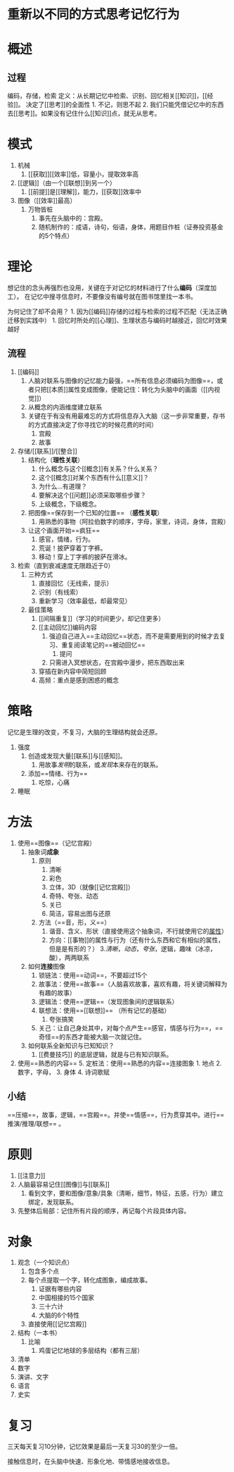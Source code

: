 # 重新以不同的方式思考记忆行为
# 概述
## 过程
编码，存储，检索
定义：从长期记忆中检索、识别、回忆相关[[知识]]，[[经验]]。
决定了[[思考]]的全面性
	1. 不记，则思不起
	2. 我们只能凭借记忆中的东西去[[思考]]。如果没有记住什么[[知识]]点，就无从思考。
# 模式
1. 机械
	1. [[获取]][[效率]]低，容量小，提取效率高
2. [[逻辑]]（由一个[[联想]]到另一个）
	1. [[前提]]是[[理解]]，能力，[[获取]]效率中
3. 图像（[[效率]]最高）
	1. 万物皆桩
		1. 事先在头脑中的：宫殿。
		2. 随机制作的：成语，诗句，俗语，身体，用题目作桩（证券投资基金的5个特点）

# 理论
想记住的念头再强烈也没用，关键在于对记忆的材料进行了什么**编码**（深度加工）。
在记忆中搜寻信息时，不要像没有编号就在图书馆里找一本书。

为何记住了却不会用？
	1. 因为[[编码]]存储的过程与检索的过程不匹配（无法正确迁移到实践中）
		1. 回忆时所处的[[心理]]、生理状态与编码时越接近，回忆时效果越好
## 流程
1. [[编码]] 
	1. 人脑对联系与图像的记忆能力最强，==所有信息必须编码为图像==，或者只把[[本质]]属性变成图像，便能记住：转化为头脑中的画面（[[内视觉]]）
	2. 从概念的内涵维度建立联系
	3. 关键在于有没有用最难忘的方式将信息存入大脑（这一步非常重要，存书的方式直接决定了你寻找它的时候花费的时间）
		1. 宫殿
		2. 故事
2. 存储/[[联系]]/[[整合]] 
	1.  结构化（**理性关联**）
		1. 什么概念与这个[[概念]]有关系？什么关系？
		2. 这个[[概念]]对某个东西有什么[[意义]]？
		3. 为什么...有道理？
		4. 要解决这个[[问题]]必须采取哪些步骤？
		5. 上级概念，下级概念。
	2. 把图像==保存到一个已知的位置== （**感性关联**）
		1. 用熟悉的事物（阿拉伯数字的顺序，字母，家里，诗词，身体，宫殿）
	3. 让这个画面开始==疯狂== 
		1. 感官，情绪，行为。
		2. 荒诞！披萨穿着丁字裤。
		3. 移动！穿上丁字裤的披萨在滑冰。
3. 检索（直到衰减速度无限趋近于0）
	1. 三种方式
		1. 直接回忆（无线索，提示）
		2. 识别（有线索）
		3. 重新学习（效率最低，却最常见）
	2. 最佳策略
		1. [[间隔重复]]（学习的时间更少，却记住更多）
		2. [[主动回忆]]编码内容
			1. 强迫自己进入==主动回忆==状态，而不是需要用到的时候才去复习、重复阅读笔记的==被动回忆==
				1. 提问
			2. 只需进入冥想状态，在宫殿中漫步，把东西取出来
		3. 穿插在新内容中简短回顾
		4. 高频：重点是感到困惑的概念
# 策略
记忆是生理的改变，不复习，大脑的生理结构就会还原。
1. 强度
	1. 创造或发现大量[[联系]]与[[感知]]。
		1. 用故事*发明*的联系，或*发现*本来存在的联系。
	2. 添加==情绪、行为==
		1. 吃惊，心痛
2. 睡眠
# 方法
1. 使用==图像==（记忆宫殿）
	1. 抽象词**成象**
		1. 原则
			1. 清晰
			2. 彩色
			3. 立体，3D（就像[[记忆宫殿]]）
			4. 奇特、夸张、动态
			5. 关已
			6. 简洁，容易出图与还原
		2. 方法（==音，形，义==）
			1. 谐音、含义、形状（直接使用这个抽象词，不行就使用它的<u>属性</u>）
			2. 方向：[[事物]]的属性与行为（还有什么东西和它有相似的属性，但是是有形的？）
			3.*清晰*，*动态*，*夸张*，逻辑，趣味（冰凉，酸），两两联系
	2. 如何**连接**图像
		1. 锁链法：使用==动词==，不要超过15个
		2. 故事法：使用==故事==（人脑喜欢故事，喜欢有趣，将关键词解释为有趣的故事）
		3. 逻辑法：使用==逻辑==（发现图象间的逻辑联系）
		4. 联想法：使用==[[联想]]== （所有记忆的基础）
			1. 夸张搞笑
		5. 关己：让自己身处其中，对每个点产生==感官，情感与行为==，==奇怪==的东西才能被大脑一次就记住。
	3. 如何联系全新知识与已知知识？
		1. [[费曼技巧]] 的底层逻辑，就是与已有知识联系。
1. 使用==熟悉的内容== 
	5. 定桩法：使用==熟悉的内容==连接图象
		1. 地点
		2. 数字，字母，
		3. 身体
		4. 诗词歌赋
## 小结
==压缩==，故事，逻辑，==宫殿==。并使==情感==，行为贯穿其中。进行==推演/推理/联想== 。
# 原则
1. [[注意力]] 
2. 人脑最容易记住[[图像]]与[[联系]] 
	1. 看到文字，要和图像/意象/具象（清晰，细节，特征，五感，行为）建立绑定，发现联系。
3. 先整体后局部：记住所有片段的顺序，再记每个片段具体内容。
# 对象
1. 观念（一个知识点）
	1. 包含多个点
	2. 每个点提取一个字，转化成图象，编成故事。
		1. 证据有哪些内容
		2. 中国相接的15个国家
		3. 三十六计
		4. 大脑的6个特性
	3. 直接使用[[记忆宫殿]] 
2. 结构（一本书）
	1. 比喻
		1. 鸡蛋记忆地球的多层结构（都有三层）
3. 清单
4. 数字
5. 演讲、文字
6. 语言
7. 史实
# 复习
三天每天复习10分钟，记忆效果是最后一天复习30的至少一倍。

接触信息时，在头脑中快速、形象化地、带情感地接收信息。


[^1]: 一直在努力的效率其实很低，高频率的努力才高效。